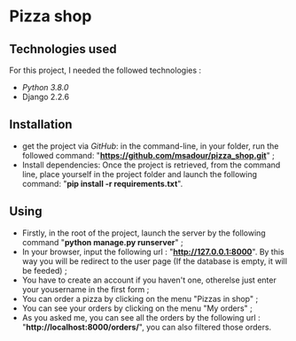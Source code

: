 # Pizza shop

## Technologies used
For this project, I needed the followed technologies :
* _Python 3.8.0_
* Django 2.2.6

## Installation
* get the project via _GitHub_: in the command-line, in your folder, run the followed command: "**https://github.com/msadour/pizza_shop.git**" ;
* Install dependencies: Once the project is retrieved, from the command line, place yourself in the project folder and launch the following command: "**pip install -r requirements.txt**".

## Using
* Firstly, in the root of the project, launch the server by the following command "**python manage.py runserver**" ;
* In your browser, input the following url : "**http://127.0.0.1:8000**". By this way you will be redirect to the user page (If the database is empty, it will be feeded) ;
* You have to create an account if you haven't one, otherelse just enter your yousername in the first form ;
* You can order a pizza by clicking on the menu "Pizzas in shop" ;
* You can see your orders by clicking on the menu "My orders" ;
* As you asked me, you can see all the orders by the following url : "**http://localhost:8000/orders/**", you can also filtered those orders.
